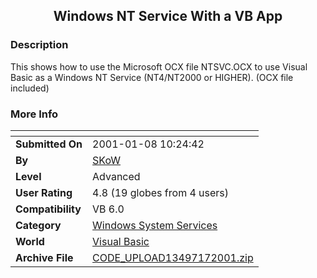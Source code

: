 ﻿<div align="center">

## Windows NT Service With a VB App


</div>

### Description

This shows how to use the Microsoft OCX file NTSVC.OCX to use Visual Basic as a Windows NT Service (NT4/NT2000 or HIGHER). (OCX file included)
 
### More Info
 


<span>             |<span>
---                |---
**Submitted On**   |2001-01-08 10:24:42
**By**             |[SKoW](https://github.com/Planet-Source-Code/PSCIndex/blob/master/ByAuthor/skow.md)
**Level**          |Advanced
**User Rating**    |4.8 (19 globes from 4 users)
**Compatibility**  |VB 6\.0
**Category**       |[Windows System Services](https://github.com/Planet-Source-Code/PSCIndex/blob/master/ByCategory/windows-system-services__1-35.md)
**World**          |[Visual Basic](https://github.com/Planet-Source-Code/PSCIndex/blob/master/ByWorld/visual-basic.md)
**Archive File**   |[CODE\_UPLOAD13497172001\.zip](https://github.com/Planet-Source-Code/skow-windows-nt-service-with-a-vb-app__1-14223/archive/master.zip)








